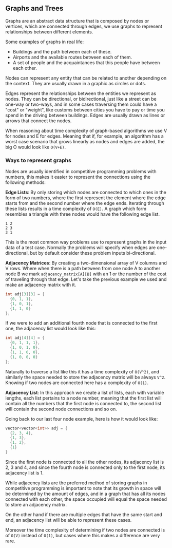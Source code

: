 ## Graphs and Trees

Graphs are an abstract data structure that is composed by nodes or vertices, which are connected through edges, we use graphs to represent relationships between different elements.

Some examples of graphs in real life: 

- Buildings and the path between each of these.
- Airports and the available routes between each of them.
- A set of people and the acquaintances that this people have between each other.

Nodes can represent any entity that can be related to another depending on the context. They are usually drawn in a graphic as circles or dots.

Edges represent the relationships between the entities we represent as nodes. They can be directional, or bidirectional, just like a street can be one-way or two-ways, and in some cases traversing them could have a "cost" or "weight", like customs between cities you have to pay or time you spend in the driving between buildings. Edges are usually drawn as lines or arrows that connect the nodes.

When reasoning about time complexity of graph-based algorithms we use V for nodes and E for edges. Meaning that if, for example, an algorithm has a worst case scenario that grows linearly as nodes and edges are added, the big O would look like `O(V+E)`.

### Ways to represent graphs

Nodes are usually identified in competitive programming problems with numbers, this makes it easier to represent the connections using the following methods:

**Edge Lists**: By only storing which nodes are connected to which ones in the form of two numbers, where the first represent the element where the edge starts from and the second number where the edge ends. Iterating through these lists results in a time complexity of `O(E)`. A graph which form resembles a triangle with three nodes would have the following edge list.

```
1 2
2 3
3 1
```

This is the most common way problems use to represent graphs in the input data of a test case. Normally the problems will specify when edges are one-directional, but by default consider these problem inputs bi-directional.

**Adjacency Matrices**: By creating a two-dimensional array of V columns and V rows. Where when there is a path between from one node A to another node B we mark `adjacency_matrix[A][B]` with an 1 or the number of the cost of traveling through that edge. Let's take the previous example we used and make an adjacency matrix with it.

```cpp
int adj[3][3] = {
  {0, 1, 1},
  {1, 0, 1},
  {1, 1, 0}
};
```

If we were to add an additional fourth node that is connected to the first one, the adjacency list would look like this:

```cpp
int adj[4][4] = {
  {0, 1, 1, 1},
  {1, 0, 1, 0},
  {1, 1, 0, 0},
  {1, 0, 0, 0}
};
```

Naturally to traverse a list like this it has a time complexity of `O(V^2)`, and similarly the space needed to store the adjacency matrix will be always `V^2`. Knowing if two nodes are connected here has a complexity of `O(1)`.

**Adjacency List**: In this approach we create a list of lists, each with variable lengths, each list pertains to a node number, meaning that the first list will contain all the numbers that the first node is connected to, the second list will contain the second node connections and so on.

Going back to our last four node example, here is how it would look like:

```cpp
vector<vector<int>> adj = {
  {2, 3, 4},
  {1, 3},
  {1, 2},
  {1}
}
```

Since the first node is connected to all the other nodes, its adjacency list is 2, 3 and 4, and since the fourth node is connected only to the first node, its adjacency list is 1.

While adjacency lists are the preferred method of storing graphs in competitive programming is important to note that its growth in space will be determined by the amount of edges, and in a graph that has all its nodes connected with each other, the space occupied will equal the space needed to store an adjacency matrix.

On the other hand if there are multiple edges that have the same start and end, an adjacency list will be able to represent these cases.

Moreover the time complexity of determining if two nodes are connected is of `O(V)` instead of `O(1)`, but cases where this makes a difference are very rare.


